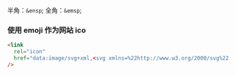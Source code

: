<!--
title: HTML
sort:
-->

半角：`&ensp`;
全角：`&emsp`;

### 使用 emoji 作为网站 ico

```html
<link
  rel="icon"
  href="data:image/svg+xml,<svg xmlns=%22http://www.w3.org/2000/svg%22 viewBox=%220 0 100 100%22><text y=%22.9em%22 font-size=%2290%22>🎯</text></svg>"
/>
```
